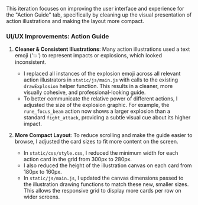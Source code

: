 This iteration focuses on improving the user interface and experience for the "Action Guide" tab, specifically by cleaning up the visual presentation of action illustrations and making the layout more compact.

### UI/UX Improvements: Action Guide

1.  **Cleaner & Consistent Illustrations**: Many action illustrations used a text emoji ('💥') to represent impacts or explosions, which looked inconsistent.
    *   I replaced all instances of the explosion emoji across all relevant action illustrators in `static/js/main.js` with calls to the existing `drawExplosion` helper function. This results in a cleaner, more visually cohesive, and professional-looking guide.
    *   To better communicate the relative power of different actions, I adjusted the size of the explosion graphic. For example, the `rune_focus_beam` action now shows a larger explosion than a standard `fight_attack`, providing a subtle visual cue about its higher impact.

2.  **More Compact Layout**: To reduce scrolling and make the guide easier to browse, I adjusted the card sizes to fit more content on the screen.
    *   In `static/css/style.css`, I reduced the minimum width for each action card in the grid from 300px to 280px.
    *   I also reduced the height of the illustration canvas on each card from 180px to 160px.
    *   In `static/js/main.js`, I updated the canvas dimensions passed to the illustration drawing functions to match these new, smaller sizes. This allows the responsive grid to display more cards per row on wider screens.